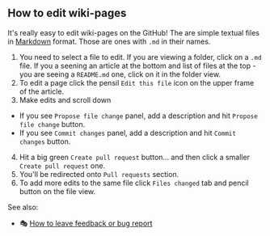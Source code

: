 ## How to edit wiki-pages

It's really easy to edit wiki-pages on the GitHub! The are simple textual files in [Markdown](https://help.github.com/articles/basic-writing-and-formatting-syntax/) format. Those are ones with `.md` in their names.

1. You need to select a file to edit. If you are viewing a folder, click on a `.md` file. If you a seening an article at the bottom and list of files at the top - you are seeing a `README.md` one, click on it in the folder view.
2. To edit a page click the pensil `Edit this file` icon on the upper frame of the article.
3. Make edits and scroll down
  - If you see `Propose file change` panel, add a description and hit `Propose file change` button.
  - If you see `Commit changes` panel, add a description and hit `Commit changes` button.
4. Hit a big green `Create pull request` button... and then click a smaller `Create pull request` one.
5. You'll be redirected onto `Pull requests` section.
6. To add more edits to the same file click `Files changed` tab and pencil button on the file view.

See also:

* :performing_arts: [How to leave feedback or bug report](Issues.md)
